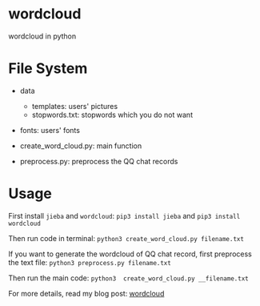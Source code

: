 # wordcloud
wordcloud in python

# File System
- data
    - templates: users' pictures
    - stopwords.txt: stopwords which you do not want
- fonts: users' fonts

- create_word_cloud.py: main function
- preprocess.py: preprocess the QQ chat records

# Usage
First install `jieba` and `wordcloud`:
`pip3 install jieba`
and
`pip3 install wordcloud`

Then run code in terminal:
`python3 create_word_cloud.py filename.txt`

If you want to generate the wordcloud of QQ chat record, first preprocess the text file:
`python3 preprocess.py filename.txt`

Then run the main code:
`python3  create_word_cloud.py __filename.txt`

For more details, read my blog post: [wordcloud](https://godweiyang.com/2019/07/27/wordcloud/)
